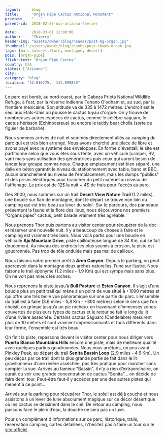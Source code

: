 ```yaml
---
layout:     blog
title:      "Organ Pipe Cactus National Monument"
preview:    "..."
parent-id:  2018-02-26-usa-arizona-fevrier

date:       2018-03-01 12:00:00
author:     "Thierry"
header-img: "assets/owner/blog/header/post-bg-organ.jpg"
thumbnail: /assets/owner/blog/thumbs/post-thumb-organ.jpg
tags: [parc naturel,flore, montagne, desert]
pois: [organ-pipe]
flickr-text: "Organ Pipe Cactus"
country: USA 
states: ["Arizona"]
city: 
category: "blog"
location: "32.010275, -112.899836"
---
```


Le parc est bordé, au nord-ouest, par le Cabeza Prieta National Wildlife Refuge, à l'est, par la réserve indienne Tohono O'odham et, au sud, par la frontière mexicaine. Son altitude va de 335 à 1472 mètres. L'endroit est le seul aux Etats-Unis où pousse le cactus tuyau d'orgue. On y trouve de nombreuses autres espèces de cactus, comme le célèbre saguaro, le cactus hérisson (Echinocereus) ou encore le teddy bear cholla (sorte de figuier de barbarie).

Nous sommes arrivés de nuit et sommes directement allés au camping du parc qui est très bien arrangé. Nous avons cherché une place de libre et avons payé avec le système des enveloppes. En forme d'éventail, le site est partitionné selon que vous êtes sous tente, avec un véhicule (camper, RV, van) mais sans utilisation des génératrices puis ceux qui auront besoin de lancer leur groupe comme nous. Chaque emplacement est bien séparé, une dalle en béton garantit le niveau du stationnement avec table, banc et BBC. Aucun branchement au niveau de l'emplacement, mais les dumps "publics" et des prises électriques pour brancher du petit matériel au niveau de l'affichage. Le prix est de 12$ la nuit + 4$ de frais pour l'accès au parc.

Dès 8h00, nous sommes sur un trail **Desert View Nature Trail** (1.2 miles), une boucle sur flan de montagne, dont le départ se trouve non loin du camping qui est très beau au lever du soleil. Sur le parcours, des panneaux présentent la faune et la flore des lieux, nous découvrons nos premiers "Organs pipes" cactus, petit balade vraiment très agréable. 

Nous prenons Thor puis partons au visitor center pour récupérer de la doc et réserver une nouvelle nuit. Il y a beaucoup de choses à faire et le camping est vraiment très bien. Nous voilà partis pour une boucle en véhicule **Ajo Mountain Drive**, piste caillouteuse longue de 34 Km, qui se fait doucement. Au niveau des endroits les plus soumis à érosion, la piste est goudronnée. Pas trop de tôle ondulée mais pas mal de cailloux.

Nous faisons notre premier arrêt à **Arch Canyon**. Depuis le parking, on peut apercevoir dans la montagne deux arches naturelles, l’une sur l’autre. Nous faisons le trail éponyme (1.2 miles - 1.9 Km) qui est sympa mais sans plus. On ne voit pas mieux les arches.

Nous reprenons la piste jusqu’à **Bull Pasture** et **Estes Canyon**. Il s’agit d’une boucle plus un petit trail qui mène à un point de vue situé à +1000 mètres et qui offre une très belle vue panoramique sur une partie du parc. L’ensemble du trail est à faire (3.6 miles - 5,8 Km - +300 mètres) selon le sens que l’on choisit, on grimpe jusqu’à un pic rocheux en traversant d’immenses zones couvertes de plusieurs types de cactus et le retour se fait le long du lit d’une rivière asséchée. Certains cactus Saguaro (Candelabre) mesurent plus de 10 mètres et sont vraiment impressionnants et tous différents dans leur forme, l'ensemble est très beau. 

On finit la piste, repassons devant le visitor center pour nous diriger vers **Puerto Blanco Mountains Hills** encore une piste, mais de meilleure qualité avec quelques parties goudronnées. Nous nous arrêtons, un peu avant Pinkley Peak, au départ du trail **Senita Bassin Loop** (2.9 miles - 4.6 Km). Un peu déçus par ce trail dont la plus grande partie se fait dans le lit gravillonneux d’une rivière asséchée, pas très pratique pour marcher sans compter la vue. Arrivés au fameux "Bassin", il n'y a rien d’extraordinaire, on aurait du voir une grande concentration de cactus "Senita"... on décide de faire demi tour. Peut-être faut-il y accéder par une des autres pistes qui mènent à ce point...

Arrivés sur le parking pour récupérer Thor, le soleil est déjà couché et nous assistons à un lever de lune absolument magique sur ce décor désertique où les cactus se dessinent dans le ciel. De retour au camping, nous passons faire le plein d’eau, la douche ne sera pas un luxe.

Pour un complément d'informations sur ce parc, historique, trails, réservation camping, cartes détaillées, n'hésitez pas à faire un tour sur le [site officiel](http://www.nps.gouv/).